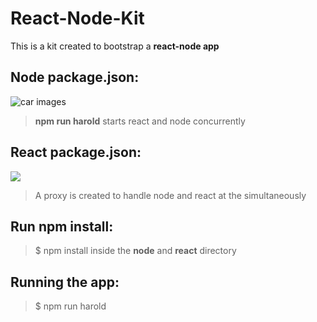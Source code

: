 # React-Node-Kit

This is a kit created to bootstrap a **react-node app**


## Node package.json:
![car images](https://i.postimg.cc/kgbSFn9V/Screen-Shot-2019-12-25-at-10-39-50-PM.png)

> **npm run harold**  starts react and node concurrently

## React package.json:

![](https://i.postimg.cc/8P8fp2LN/Screen-Shot-2019-12-25-at-10-44-46-PM.png)

> A proxy is created to handle node and react at the simultaneously

## Run npm install:
> $ npm install inside the **node** and **react** directory

## Running the app:
> $ npm run harold
